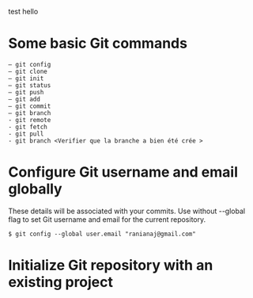 test hello
# Some basic Git commands #
```
– git config
– git clone
– git init
– git status
– git push
– git add
– git commit
– git branch
- git remote
- git fetch 
- git pull
- git branch <Verifier que la branche a bien été crée >
```

# Configure Git username and email globally #
These details will be associated with your commits. Use without --global flag to set Git username and email for the current repository.

```$ git config --global user.name "RaniaNAJ"
$ git config --global user.email "ranianaj@gmail.com"
```

# Initialize Git repository with an existing project #

```git init
```



